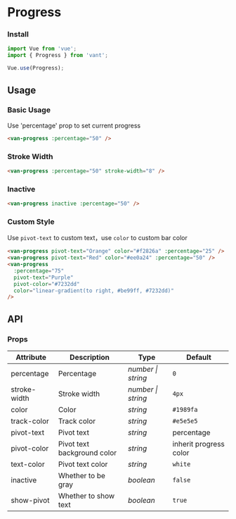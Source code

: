 # Progress

### Install

```js
import Vue from 'vue';
import { Progress } from 'vant';

Vue.use(Progress);
```

## Usage

### Basic Usage

Use 'percentage' prop to set current progress

```html
<van-progress :percentage="50" />
```

### Stroke Width

```html
<van-progress :percentage="50" stroke-width="8" />
```

### Inactive

```html
<van-progress inactive :percentage="50" />
```

### Custom Style

Use `pivot-text` to custom text，use `color` to custom bar color

```html
<van-progress pivot-text="Orange" color="#f2826a" :percentage="25" />
<van-progress pivot-text="Red" color="#ee0a24" :percentage="50" />
<van-progress
  :percentage="75"
  pivot-text="Purple"
  pivot-color="#7232dd"
  color="linear-gradient(to right, #be99ff, #7232dd)"
/>
```

## API

### Props

| Attribute | Description | Type | Default |
| --- | --- | --- | --- |
| percentage | Percentage | _number \| string_ | `0` |
| stroke-width | Stroke width | _number \| string_ | `4px` |
| color | Color | _string_ | `#1989fa` |
| track-color | Track color | _string_ | `#e5e5e5` |
| pivot-text | Pivot text | _string_ | percentage |
| pivot-color | Pivot text background color | _string_ | inherit progress color |
| text-color | Pivot text color | _string_ | `white` |
| inactive | Whether to be gray | _boolean_ | `false` |
| show-pivot | Whether to show text | _boolean_ | `true` |
